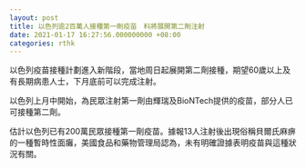```yaml
---
layout: post
title: 以色列逾2百萬人接種第一劑疫苗　料將展開第二劑注射
date: 2021-01-17 16:27:56.000000000 +08:00
categories: rthk
---
```


以色列疫苗接種計劃進入新階段，當地周日起展開第二劑接種，期望60歲以上及有長期病患人士，下月底前可以完成注射。

以色列上月中開始，為民眾注射第一劑由輝瑞及BioNTech提供的疫苗，部分人已可接種第二劑。

估計以色列已有200萬民眾接種第一劑疫苗。據報13人注射後出現俗稱貝爾氏麻痹的一種暫時性面癱，美國食品和藥物管理局認為，未有明確證據表明疫苗與這種狀況有關。
